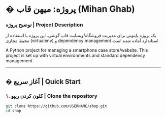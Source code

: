 # � پروژه: میهن قاب (Mihan Ghab)

### توضیح پروژه | Project Description
یک پروژه پایتونی برای مدیریت فروشگاه/وبسایت قاب گوشی. این پروژه با استفاده از محیط مجازی (virtualenv) و dependency management استاندارد آماده شده است.

A Python project for managing a smartphone case store/website. This project is set up with virtual environments and standard dependency management.

---

## � آغاز سریع | Quick Start

### ۱. کلون کردن ریپو | Clone the repository

```bash
git clone https://github.com/USERNAME/shop.git
cd shop
